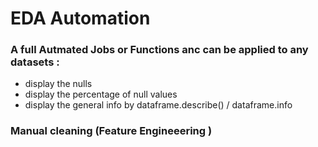 # EDA Automation 

### A full Autmated Jobs or Functions anc can be applied to any datasets : 
  - display the nulls 
  - display the percentage of null values 
  - display the general info by dataframe.describe() / dataframe.info 





### Manual cleaning (Feature Engineeering )














